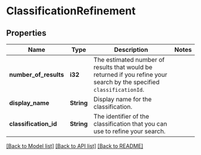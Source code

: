 # ClassificationRefinement

## Properties

Name | Type | Description | Notes
------------ | ------------- | ------------- | -------------
**number_of_results** | **i32** | The estimated number of results that would be returned if you refine your search by the specified `classificationId`. | 
**display_name** | **String** | Display name for the classification. | 
**classification_id** | **String** | The identifier of the classification that you can use to refine your search. | 

[[Back to Model list]](../README.md#documentation-for-models) [[Back to API list]](../README.md#documentation-for-api-endpoints) [[Back to README]](../README.md)


